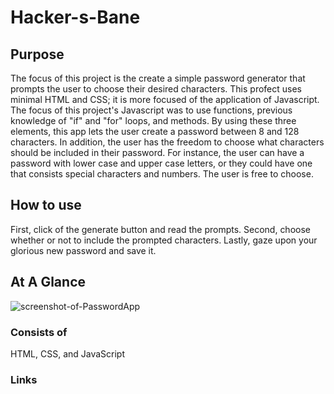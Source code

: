 # Hacker-s-Bane

## Purpose
The focus of this project is the create a simple password generator that prompts the user to choose their desired characters. This profect uses minimal HTML and CSS; it is more focused of the application of Javascript. The focus of this project's Javascript was to use functions, previous knowledge of "if" and "for" loops, and methods. By using these three elements, this app lets the user create a password between 8 and 128 characters. In addition, the user has the freedom to choose what characters should be included in their password. For instance, the user can have a password with lower case and upper case letters, or they could have one that consists special characters and numbers. The user is free to choose. 

## How to use
First, click of the generate button and read the prompts. 
Second, choose whether or not to include the prompted characters. 
Lastly, gaze upon your glorious new password and save it. 


## At A Glance

![screenshot-of-PasswordApp](https://user-images.githubusercontent.com/117941643/209222081-e8dc5972-60b2-4cb2-90ba-c9828d4b7f03.png)


### Consists of
HTML, CSS, and JavaScript

### Links
